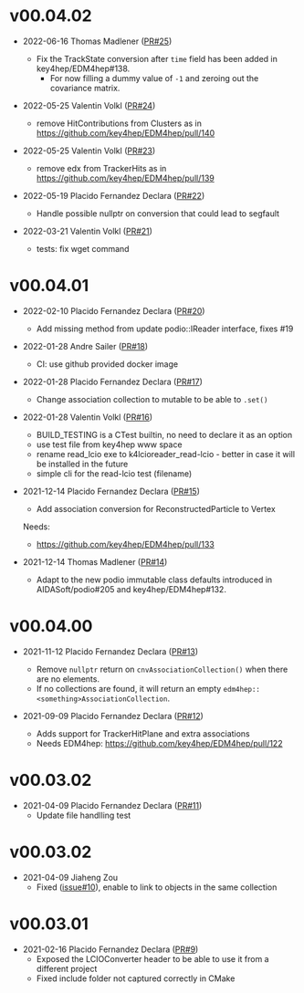 # v00.04.02

* 2022-06-16 Thomas Madlener ([PR#25](https://github.com/key4hep/k4lcioreader/pull/25))
  - Fix the TrackState conversion after `time` field has been added in key4hep/EDM4hep#138.
    - For now filling a dummy value of `-1` and zeroing out the covariance matrix.

* 2022-05-25 Valentin Volkl ([PR#24](https://github.com/key4hep/k4lcioreader/pull/24))
  - remove HitContributions from Clusters as in  https://github.com/key4hep/EDM4hep/pull/140

* 2022-05-25 Valentin Volkl ([PR#23](https://github.com/key4hep/k4lcioreader/pull/23))
  - remove edx from TrackerHits as in https://github.com/key4hep/EDM4hep/pull/139

* 2022-05-19 Placido Fernandez Declara ([PR#22](https://github.com/key4hep/k4lcioreader/pull/22))
  - Handle possible nullptr on conversion that could lead to segfault

* 2022-03-21 Valentin Volkl ([PR#21](https://github.com/key4hep/k4lcioreader/pull/21))
  - tests: fix wget command

# v00.04.01

* 2022-02-10 Placido Fernandez Declara ([PR#20](https://github.com/key4hep/k4LCIOReader/pull/20))
  - Add missing method from update podio::IReader interface, fixes #19

* 2022-01-28 Andre Sailer ([PR#18](https://github.com/key4hep/k4LCIOReader/pull/18))
  - CI: use github provided docker image

* 2022-01-28 Placido Fernandez Declara ([PR#17](https://github.com/key4hep/k4LCIOReader/pull/17))
  - Change association collection to mutable to be able to `.set()`

* 2022-01-28 Valentin Volkl ([PR#16](https://github.com/key4hep/k4LCIOReader/pull/16))
  - BUILD_TESTING is a CTest builtin, no need to declare it as an option
  - use test file from key4hep www space
  - rename read_lcio exe to k4lcioreader_read-lcio - better in case it will be installed in the future
  - simple cli for the read-lcio test (filename)

* 2021-12-14 Placido Fernandez Declara ([PR#15](https://github.com/key4hep/k4LCIOReader/pull/15))
  - Add association conversion for ReconstructedParticle to Vertex
  
  Needs:
  - https://github.com/key4hep/EDM4hep/pull/133

* 2021-12-14 Thomas Madlener ([PR#14](https://github.com/key4hep/k4LCIOReader/pull/14))
  - Adapt to the new podio immutable class defaults introduced in AIDASoft/podio#205 and key4hep/EDM4hep#132.

# v00.04.00

* 2021-11-12 Placido Fernandez Declara ([PR#13](https://github.com/key4hep/k4LCIOReader/pull/13))
  - Remove `nullptr` return on `cnvAssociationCollection()` when there are no elements.
  - If no collections are found, it will return an empty `edm4hep::<something>AssociationCollection`.

* 2021-09-09 Placido Fernandez Declara ([PR#12](https://github.com/key4hep/k4LCIOReader/pull/12))
  - Adds support for TrackerHitPlane and extra associations
  - Needs EDM4hep: https://github.com/key4hep/EDM4hep/pull/122

# v00.03.02

* 2021-04-09 Placido Fernandez Declara ([PR#11](https://github.com/key4hep/k4LCIOReader/pull/11))
  - Update file handlling test

# v00.03.02

* 2021-04-09 Jiaheng Zou
  - Fixed ([issue#10](https://github.com/key4hep/k4LCIOReader/issues/10)), enable to link to objects in the same collection

# v00.03.01

* 2021-02-16 Placido Fernandez Declara ([PR#9](https://github.com/key4hep/k4LCIOReader/pull/9))
  - Exposed the LCIOConverter header to be able to use it from a different project
  - Fixed include folder not captured correctly in CMake

